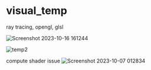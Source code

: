 # visual_temp
ray tracing, opengl, glsl

![Screenshot 2023-10-16 161244](https://github.com/tempdeltavalue/visual_temp/assets/36921178/9a742a55-6d8e-4cd8-87ad-8487fbf78856)


![temp2](https://github.com/tempdeltavalue/visual_temp/assets/36921178/5d531d6e-3c04-4c62-96ab-3557661ff0ff)


compute shader issue
![Screenshot 2023-10-07 012834](https://github.com/tempdeltavalue/visual_temp/assets/36921178/715bf16f-a5c6-4bb1-9309-56d2f163ddd1)
